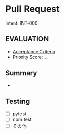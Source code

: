 # Pull Request

Intent: INT-000

## EVALUATION

- [Acceptance Criteria](../EVALUATION.md#acceptance-criteria)
- Priority Score: _

## Summary

-

## Testing

- [ ] pytest
- [ ] npm test
- [ ] その他
